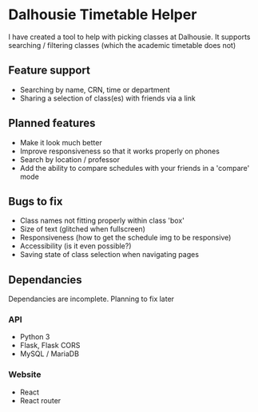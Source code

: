 # Dalhousie Timetable Helper

I have created a tool to help with picking classes at Dalhousie.
It supports searching / filtering classes (which the academic timetable does not)

## Feature support
- Searching by name, CRN, time or department
- Sharing a selection of class(es) with friends via a link

## Planned features
- Make it look much better
- Improve responsiveness so that it works properly on phones
- Search by location / professor
- Add the ability to compare schedules with your friends in a 'compare' mode

## Bugs to fix
- Class names not fitting properly within class 'box'
- Size of text (glitched when fullscreen)
- Responsiveness (how to get the schedule img to be responsive)
- Accessibility (is it even possible?)
- Saving state of class selection when navigating pages

## Dependancies
Dependancies are incomplete. Planning to fix later

### API
- Python 3
- Flask, Flask CORS
- MySQL / MariaDB

### Website
- React
- React router

